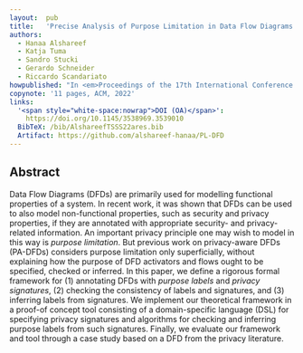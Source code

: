 ```yaml
---
layout:  pub
title:   'Precise Analysis of Purpose Limitation in Data Flow Diagrams'
authors:
  - Hanaa Alshareef
  - Katja Tuma
  - Sandro Stucki
  - Gerardo Schneider
  - Riccardo Scandariato
howpublished: "In <em>Proceedings of the 17th International Conference on Availability, Reliability and Security</em> (ARES 2022)"
copynote: '11 pages, ACM, 2022'
links:
  '<span style="white-space:nowrap">DOI (OA)</span>':
    https://doi.org/10.1145/3538969.3539010
  BibTeX: /bib/AlshareefTSSS22ares.bib
  Artifact: https://github.com/alshareef-hanaa/PL-DFD
---
```


## Abstract

Data Flow Diagrams (DFDs) are primarily used for modelling functional properties of a system. In recent work, it was shown that DFDs can be used to also model non-functional properties, such as security and privacy properties, if they are annotated with appropriate security- and privacy-related information. An important privacy principle one may wish to model in this way is _purpose limitation_. But previous work on privacy-aware DFDs (PA-DFDs) considers purpose limitation only superficially, without explaining how the purpose of DFD activators and flows ought to be specified, checked or inferred. In this paper, we define a rigorous formal framework for (1) annotating DFDs with _purpose labels_ and _privacy signatures_, (2) checking the consistency of labels and signatures, and (3) inferring labels from signatures. We implement our theoretical framework in a proof-of concept tool consisting of a domain-specific language (DSL) for specifying privacy signatures and algorithms for checking and inferring purpose labels from such signatures. Finally, we evaluate our framework and tool through a case study based on a DFD from the privacy literature.
